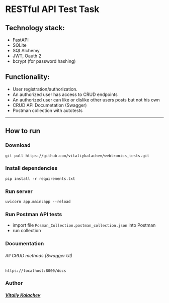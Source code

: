 # RESTful API Test Task
## Technology stack:

- FastAPI
- SQLite
- SQLAlchemy
- JWT, Oauth 2
- bcrypt (for password hashing)


## Functionality:

- User registration/authorization. 
- An authorized user has access to CRUD endpoints
- An authorized user can like or dislike other users posts but not his own
- CRUD API Documetation (Swagger)
- Postman collection with autotests


<hr/>

## How to run
### Download
```
git pull https://github.com/vitaliykalachev/webtronics_tests.git
```
### Install dependencies
```
pip install -r requirements.txt
```
### Run server
```
uvicorn app.main:app --reload
```
### Run Postman API tests
- import file ```Posman_Collection.postman_collection.json``` into Postman
- run collection

### Documentation
###### All CRUD methods (Swagger UI)
``` 
https://localhost:8000/docs 
```

### Author
##### [Vitaliy Kalachev](https://vitaliykalachev.github.io) 

